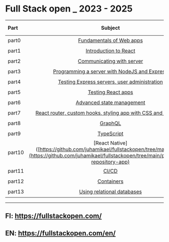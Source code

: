 # Full Stack open _ 2023 - 2025

| **Part** |                                                         **Subject**                                                         |     **Status**     | **Date Completed** |
| :------- | :-------------------------------------------------------------------------------------------------------------------------: | :----------------: | :----------------- |
| part0    |                   [Fundamentals of Web apps](https://github.com/juhamikael/fullstackopen/tree/main/part0)                   | :heavy_check_mark: | 07.02.2023         |
| part1    |                    [Introduction to React](https://github.com/juhamikael/fullstackopen/tree/main/part1)                     | :heavy_check_mark: | 08.02.2023         |
| part2    |                  [Communicating with server](https://github.com/juhamikael/fullstackopen/tree/main/part2)                   | :heavy_check_mark: | 25.07.2023         |
| part3    |         [Programming a server with NodeJS and Express](https://github.com/juhamikael/fullstackopen/tree/main/part3)         | :heavy_check_mark: | 01.08.2023         |
| part4    |         [Testing Express servers, user administration](https://github.com/juhamikael/fullstackopen/tree/main/part4)         | :heavy_check_mark: | 15.09.2023         |
| part5    |                      [Testing React apps](https://github.com/juhamikael/fullstackopen/tree/main/part5)                      | :heavy_check_mark: | 21.09.2023         |
| part6    |                  [Advanced state management](https://github.com/juhamikael/fullstackopen/tree/main/part6)                   | :heavy_check_mark: | 26.09.2023         |
| part7    | [React router, custom hooks, styling app with CSS and webpack](https://github.com/juhamikael/fullstackopen/tree/main/part7) | :heavy_check_mark: | 08.10.2023         |
| part8    |                           [GraphQL](https://github.com/juhamikael/fullstackopen/tree/main/part8)                            | :heavy_check_mark: | 18.12.2023         |
| part9    |                          [TypeScript](https://github.com/juhamikael/fullstackopen/tree/main/part9)                          | :heavy_check_mark: | 13.11.2023         |
| part10   |[React Native]([https://github.com/juhamikael/fullstackopen/tree/main/part9](https://github.com/juhamikael/fullstackopen/tree/main/part10/rate-repository-app)         | :heavy_check_mark: | 20.02.2025         |
| part11   |                          [CI/CD](https://github.com/juhamikael/fullstackopen/tree/main/part11)                              | :heavy_check_mark: | 31.10.2024         |
| part12   |          [Containers](https://github.com/juhamikael/fullstackopen/tree/main/part12)                                         | :heavy_check_mark: | 16.02.2025         |
| part13   |                 [Using relational databases](https://github.com/juhamikael/fullstackopen/tree/main/part13)                  | :heavy_check_mark: | 04.02.2024         |
---

## FI: <https://fullstackopen.com/>  

## EN: <https://fullstackopen.com/en/>


